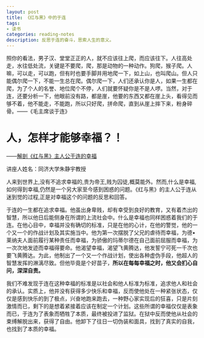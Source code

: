```yaml
---
layout: post
title: 《红与黑》中的于连
tags:
- 读书
categories: reading-notes
description: 反思于连的奋斗，思索人生的意义。
---
```


照你的看法，男子汉、堂堂正正的人，就不应该往上爬，而应该往下。人往高处走，水往低处流，关键是不要爬，爬，那是动物的一种动作。狗爬，猴子爬。人嘛，可以走，可以跑，但有时也要手脚并用地爬一下，如上山，也叫爬山。但人只能偶尔爬一下，不能一生总在爬。偶尔爬一下，人们还承认你是人，如果一生都在爬，为了个人的名誉、地位爬个不停，人们就要怀疑你是不是人啰。当然，对于连，还要分析一下，他眼前没有路，都是崖，他要的东西又都在崖上头，看得见而够不着，他不能走，不能跑，所以只好爬，拼命爬，直到从崖上摔下来，粉身碎骨。——《毛主席谈于连》


# 人，怎样才能够幸福？！
——[解剖《红与黑》主人公于连的幸福](http://tsg.wtc.edu.cn/2013/1126/c83a806/page.htm)

讲座人姓名：同济大学朱静宇教授


人来到世界上,没有不追求幸福的,贵为帝王,贱为囚徒,概莫能外。然而,什么是幸福,如何得到幸福,仍然是一个另大家至今感到困惑的问题。《红与黑》的主人公于连从迷到觉的过程,正是对幸福这个的问题的反思和回答。


于连的一生都在追求幸福。他虽出身卑贱，却有幸受到良好的教育，又有着杰出的智慧，所以他日后能侧身在所谓的上流社会中。什么是幸福也同样困惑着我们的于连。在他心目中，幸福并没有确切的标准，只是在他的心计，在他的警觉，他的一个又一个的作战计划及其实施当中。他为第一次摆脱了父兄的虐待而幸福，为德•莱纳夫人面前履行某种责任而幸福，为骄傲的玛蒂尔德在自己面前屈服而幸福，为一次次地发迹而幸福得要命。他渴望幸福，渴望飞黄腾达，他发誓宁可死一千次也要飞黄腾达。为此，他制出了一个又一个作战计划，使出各种虚伪手段，他超人的智慧发挥的淋漓尽致。但他毕竟是个好苗子，**所以在每每幸福之时，他又会扪心自问，深深自责。**


我们不难发现于连在这种幸福的标准是以社会和他人标准为标准，追求他人和社会的承认。实质上，他并没有获得多少快乐和幸福，反而使他处在一种紧张状态，仅仅是感到快乐的到了极点，兴奋地跑来跑去，一种野心家实现后的狂喜，只是片刻激情而已，剩下的是想着紧接着应该在制定一个计划。这些所谓的幸福仅仅是表象而已，于连为了表象而牺牲了本质，最终被投进了监狱。在狱中反而使他从社会的束缚解脱出来，获得了自由。他卸下了往日一切伪装和面具，找到了真实的自我，也找到了本质的幸福。
